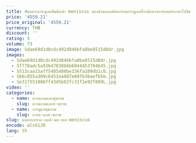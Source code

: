 ```yaml
---
title: ฟันหยาบกระดูกแฟ้มข้อเข่า meniscus สองด้านแบนศัลยกรรมกระดูกเครื่องมือทางการแพทย์ภาษาโปลิชคําเนื้อเยื่อ tibial ที่สูงที่สุดเครื่องบด
price: '4559.21'
price_original: '4559.21'
currency: THB
discount: ''
rating: 5
volume: 73
image: Sdae69d1d0cdc492d846bfa8be8515d8dr.jpg
images:
  - Sdae69d1d0cdc492d846bfa8be8515d8dr.jpg
  - Sf778adc5a9364783866b6044453704645.jpg
  - S513caa15aff5485480be156fa109db1c0.jpg
  - S66c855a309c6451ea887e60fb36aefb5m.jpg
  - Se31f551806ff43d5b82fc31f2e92f809L.jpg
video: ''
categories:
  - name: ความงามและสุขภาพ
    slug: ความงามและส-ขภาพ
  - name: การดูแลสุขภาพ
    slug: การด-แลส-ขภาพ
slug: นหยาบกระด-กแฟ-มข-อเข-meniscus
encode: oCs61JO
lang: th
---
```

  